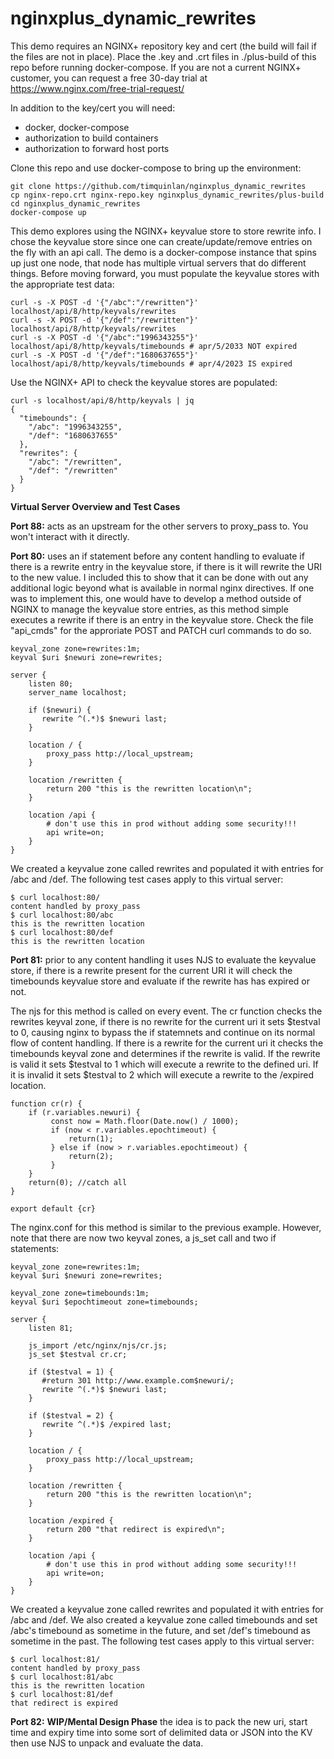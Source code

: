 # nginxplus_dynamic_rewrites

This demo requires an NGINX+ repository key and cert (the build will fail if the files are not in place). Place the .key and .crt files in ./plus-build of this repo before running docker-compose. If you are not a current NGINX+ customer, you can request a free 30-day trial at https://www.nginx.com/free-trial-request/

In addition to the key/cert you will need:

* docker, docker-compose
* authorization to build containers
* authorization to forward host ports

Clone this repo and use docker-compose to bring up the environment:


    git clone https://github.com/timquinlan/nginxplus_dynamic_rewrites
    cp nginx-repo.crt nginx-repo.key nginxplus_dynamic_rewrites/plus-build
    cd nginxplus_dynamic_rewrites
    docker-compose up

This demo explores using the NGINX+ keyvalue store to store rewrite info. I chose the keyvalue store since one can create/update/remove entries on the fly with an api call.  The demo is a docker-compose instance that spins up just one node, that node has multiple virtual servers that do different things.  Before moving forward, you must populate the keyvalue stores with the appropriate test data:


    curl -s -X POST -d '{"/abc":"/rewritten"}' localhost/api/8/http/keyvals/rewrites
    curl -s -X POST -d '{"/def":"/rewritten"}' localhost/api/8/http/keyvals/rewrites
    curl -s -X POST -d '{"/abc":"1996343255"}' localhost/api/8/http/keyvals/timebounds # apr/5/2033 NOT expired
    curl -s -X POST -d '{"/def":"1680637655"}' localhost/api/8/http/keyvals/timebounds # apr/4/2023 IS expired 

Use the NGINX+ API to check the keyvalue stores are populated:


    curl -s localhost/api/8/http/keyvals | jq
    {
      "timebounds": {
        "/abc": "1996343255",
        "/def": "1680637655"
      },
      "rewrites": {
        "/abc": "/rewritten",
        "/def": "/rewritten"
      }
    }

**Virtual Server Overview and Test Cases**

**Port 88:** acts as an upstream for the other servers to proxy_pass to. You won't interact with it directly.

**Port 80:** uses an if statement before any content handling to evaluate if there is a rewrite entry in the keyvalue store, if there is it will rewrite the URI to the new value.  I included this to show that it can be done with out any additional logic beyond what is available in  normal nginx directives.  If one was to implement this, one would have to develop a method outside of NGINX to manage the keyvalue store entries, as this method simple executes a rewrite if there is an entry in the keyvalue store.  Check the file "api_cmds" for the approriate POST and PATCH curl commands to do so.  


    keyval_zone zone=rewrites:1m;
    keyval $uri $newuri zone=rewrites;

    server {
        listen 80;
        server_name localhost;
    
        if ($newuri) {
           rewrite ^(.*)$ $newuri last;
        }
    
        location / {
            proxy_pass http://local_upstream;
        }
    
        location /rewritten {
            return 200 "this is the rewritten location\n";
        }
    
        location /api {
            # don't use this in prod without adding some security!!!
            api write=on;
        }
    }

We created a keyvalue zone called rewrites and populated it with entries for /abc and /def.  The following test cases apply to this virtual server:


    $ curl localhost:80/
    content handled by proxy_pass
    $ curl localhost:80/abc
    this is the rewritten location
    $ curl localhost:80/def
    this is the rewritten location

**Port 81:** prior to any content handling it uses NJS to evaluate the keyvalue store, if there is a rewrite present for the current URI it will check the timebounds keyvalue store and evaluate if the rewrite has has expired or not.  

The njs for this method is called on every event.  The cr function checks the rewrites keyval zone, if there is no rewrite for the current uri it sets $testval to 0, causing nginx to bypass the if statemnets and continue on its normal flow of content handling.  If there is a rewrite for the current uri it checks the timebounds keyval zone and determines if the rewrite is valid.  If the rewrite is valid it sets $testval to 1 which will execute a rewrite to the defined uri. If it is invalid it sets $testval to 2 which will execute a rewrite to the /expired location.


    function cr(r) {
        if (r.variables.newuri) {
             const now = Math.floor(Date.now() / 1000);
             if (now < r.variables.epochtimeout) {
                 return(1);
             } else if (now > r.variables.epochtimeout) {
                 return(2);
             }
        }
        return(0); //catch all
    }
    
    export default {cr}


The nginx.conf for this method is similar to the previous example.  However, note that there are now two keyval zones, a js_set call and two if statements:


    keyval_zone zone=rewrites:1m;
    keyval $uri $newuri zone=rewrites;
    
    keyval_zone zone=timebounds:1m;
    keyval $uri $epochtimeout zone=timebounds;
    
    server {
        listen 81;
    
        js_import /etc/nginx/njs/cr.js;
        js_set $testval cr.cr;
    
        if ($testval = 1) {
           #return 301 http://www.example.com$newuri/;
           rewrite ^(.*)$ $newuri last;
        }
    
        if ($testval = 2) {
           rewrite ^(.*)$ /expired last;
        }
    
        location / {
            proxy_pass http://local_upstream;
        }
    
        location /rewritten {
            return 200 "this is the rewritten location\n";
        }
    
        location /expired {
            return 200 "that redirect is expired\n";
        }
    
        location /api {
            # don't use this in prod without adding some security!!!
            api write=on;
        }
    }


We created a keyvalue zone called rewrites and populated it with entries for /abc and /def.  We also created a keyvalue zone called timebounds and set /abc's timebound as sometime in the future, and set /def's timebound as sometime in the past. The following test cases apply to this virtual server:


    $ curl localhost:81/
    content handled by proxy_pass
    $ curl localhost:81/abc
    this is the rewritten location
    $ curl localhost:81/def
    that redirect is expired

**Port 82:** **WIP/Mental Design Phase** the idea is to pack the new uri, start time and expiry time into some sort of delimited data or JSON into the KV then use NJS to unpack and evaluate the data.



